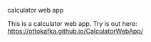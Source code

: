 
calculator web app

This is a calculator web app. Try is out here: https://ottokafka.github.io/CalculatorWebApp/

